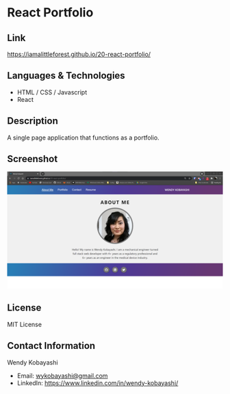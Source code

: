 # React Portfolio

## Link
https://iamalittleforest.github.io/20-react-portfolio/

## Languages & Technologies
* HTML / CSS / Javascript
* React

## Description
A single page application that functions as a portfolio.

## Screenshot
<img src="src\assets\images\README-screenshot.PNG" alt="screenshot">

## License
MIT License

## Contact Information
Wendy Kobayashi 
* Email: <wykobayashi@gmail.com>
* LinkedIn: <https://www.linkedin.com/in/wendy-kobayashi/>